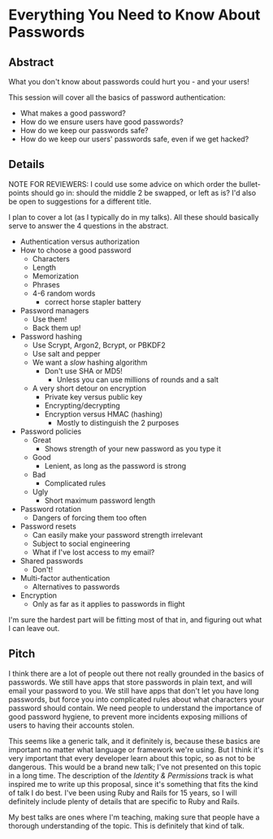 Everything You Need to Know About Passwords
===========================================

Abstract
--------

What you don't know about passwords could hurt you - and your users!

This session will cover all the basics of password authentication:

* What makes a good password?
* How do we ensure users have good passwords?
* How do we keep our passwords safe?
* How do we keep our users' passwords safe, even if we get hacked?


Details
-------

NOTE FOR REVIEWERS: I could use some advice on which order the bullet-points should go in: should the middle 2 be swapped, or left as is? I'd also be open to suggestions for a different title.

I plan to cover a lot (as I typically do in my talks). All these should basically serve to answer the 4 questions in the abstract.

* Authentication versus authorization
* How to choose a good password
    * Characters
    * Length
    * Memorization
    * Phrases
    * 4-6 random words
        * correct horse stapler battery
* Password managers
    * Use them!
    * Back them up!
* Password hashing
    * Use Scrypt, Argon2, Bcrypt, or PBKDF2
    * Use salt and pepper
    * We want a *slow* hashing algorithm
        * Don't use SHA or MD5!
            * Unless you can use millions of rounds and a salt
    * A very short detour on encryption
        * Private key versus public key
        * Encrypting/decrypting
        * Encryption versus HMAC (hashing)
            * Mostly to distinguish the 2 purposes
* Password policies
    * Great
        * Shows strength of your new password as you type it
    * Good
        * Lenient, as long as the password is strong
    * Bad
        * Complicated rules
    * Ugly
        * Short maximum password length
* Password rotation
    * Dangers of forcing them too often
* Password resets
    * Can easily make your password strength irrelevant
    * Subject to social engineering
    * What if I've lost access to my email?
* Shared passwords
    * Don't!
* Multi-factor authentication
    * Alternatives to passwords
* Encryption
    * Only as far as it applies to passwords in flight

I'm sure the hardest part will be fitting most of that in, and figuring out what I can leave out.


Pitch
-----

I think there are a lot of people out there not really grounded in the basics of passwords. We still have apps that store passwords in plain text, and will email your password to you. We still have apps that don't let you have long passwords, but force you into complicated rules about what characters your password should contain. We need people to understand the importance of good password hygiene, to prevent more incidents exposing millions of users to having their accounts stolen.

This seems like a generic talk, and it definitely is, because these basics are important no matter what language or framework we're using. But I think it's very important that every developer learn about this topic, so as not to be dangerous. This would be a brand new talk; I've not presented on this topic in a long time. The description of the *Identity & Permissions* track is what inspired me to write up this proposal, since it's something that fits the kind of talk I do best. I've been using Ruby and Rails for 15 years, so I will definitely include plenty of details that are specific to Ruby and Rails.

My best talks are ones where I'm teaching, making sure that people have a thorough understanding of the topic. This is definitely that kind of talk.
